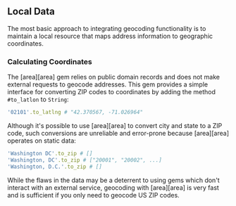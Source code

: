 ## Local Data

The most basic approach to integrating geocoding functionality is to maintain a
local resource that maps address information to geographic coordinates.

### Calculating Coordinates

The [area][area] gem relies on public domain records and does not make external
requests to geocode addresses. This gem provides a simple interface for
converting ZIP codes to coordinates by adding the method `#to_latlon` to
`String`:

```ruby
'02101'.to_latlng # "42.370567, -71.026964"
```

Although it's possible to use [area][area] to convert city and state to a ZIP code,
such conversions are unreliable and error-prone because [area][area] operates on static
data:

```ruby
'Washington DC'.to_zip # []
'Washington, DC'.to_zip # ["20001", "20002", ...]
'Washington, D.C.'.to_zip # []
```

While the flaws in the data may be a deterrent to using gems which don't
interact with an external service, geocoding with [area][area] is very fast and
is sufficient if you only need to geocode US ZIP codes.
